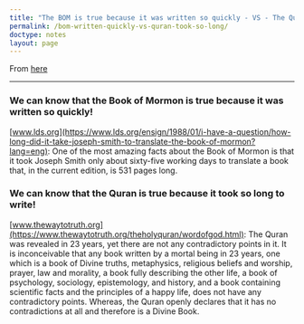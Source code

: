 ```yaml
---
title: "The BOM is true because it was written so quickly - VS - The Quran is true because it took so long to write"
permalink: /bom-written-quickly-vs-quran-took-so-long/
doctype: notes
layout: page
---
```


From [here](https://www.reddit.com/r/exmormon/comments/7bg14y/the_bom_is_true_because_it_was_written_so_quickly/)

---

### We can know that the Book of Mormon is true because it was written so quickly!

[www.lds.org](https://www.lds.org/ensign/1988/01/i-have-a-question/how-long-did-it-take-joseph-smith-to-translate-the-book-of-mormon?lang=eng): One of the most amazing facts about the Book of Mormon is that it took Joseph Smith only about sixty-five working days to translate a book that, in the current edition, is 531 pages long.

### We can know that the Quran is true because it took so long to write!

[www.thewaytotruth.org](https://www.thewaytotruth.org/theholyquran/wordofgod.html): The Quran was revealed in 23 years, yet there are not any contradictory points in it. It is inconceivable that any book written by a mortal being in 23 years, one which is a book of Divine truths, metaphysics, religious beliefs and worship, prayer, law and morality, a book fully describing the other life, a book of psychology, sociology, epistemology, and history, and a book containing scientific facts and the principles of a happy life, does not have any contradictory points. Whereas, the Quran openly declares that it has no contradictions at all and therefore is a Divine Book.
